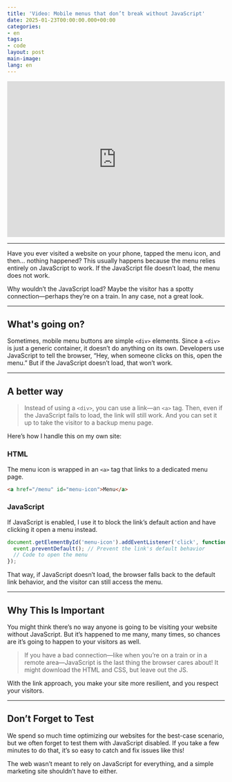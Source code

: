 ```yaml
---
title: 'Video: Mobile menus that don’t break without JavaScript'
date: 2025-01-23T00:00:00.000+00:00
categories:
- en
tags:
- code
layout: post
main-image: 
lang: en
---
```


<iframe src="https://share.descript.com/embed/xMBE7vCaaQF"  width="100%" height="360" frameborder="0" allowfullscreen></iframe>

---

Have you ever visited a website on your phone, tapped the menu icon, and then… nothing happened? This usually happens because the menu relies entirely on JavaScript to work. If the JavaScript file doesn’t load, the menu does not work.  

Why wouldn’t the JavaScript load? Maybe the visitor has a spotty connection—perhaps they’re on a train. In any case, not a great look.  

---

## What's going on?  

Sometimes, mobile menu buttons are simple `<div>` elements. Since a `<div>` is just a generic container, it doesn’t do anything on its own. Developers use JavaScript to tell the browser, “Hey, when someone clicks on this, open the menu.” But if the JavaScript doesn’t load, that won’t work.  

---

## A better way  

> Instead of using a `<div>`, you can use a link—an `<a>` tag. Then, even if the JavaScript fails to load, the link will still work. And you can set it up to take the visitor to a backup menu page.  

Here’s how I handle this on my own site:  

### HTML  
The menu icon is wrapped in an `<a>` tag that links to a dedicated menu page.  

```html
<a href="/menu" id="menu-icon">Menu</a>
```  

### JavaScript  
If JavaScript is enabled, I use it to block the link’s default action and have clicking it open a menu instead.  

```javascript
document.getElementById('menu-icon').addEventListener('click', function (event) {
  event.preventDefault(); // Prevent the link's default behavior
  // Code to open the menu
});
```  

That way, if JavaScript doesn’t load, the browser falls back to the default link behavior, and the visitor can still access the menu.  

---

## Why This Is Important  

You might think there’s no way anyone is going to be visiting your website without JavaScript. But it’s happened to me many, many times, so chances are it’s going to happen to your visitors as well.  

> If you have a bad connection—like when you’re on a train or in a remote area—JavaScript is the last thing the browser cares about! It might download the HTML and CSS, but leave out the JS.

With the link approach, you make your site more resilient, and you respect your visitors. 

---

## Don’t Forget to Test  

We spend so much time optimizing our websites for the best-case scenario, but we often forget to test them with JavaScript disabled. If you take a few minutes to do that, it’s so easy to catch and fix issues like this! 

The web wasn’t meant to rely on JavaScript for everything, and a simple marketing site shouldn’t have to either.
